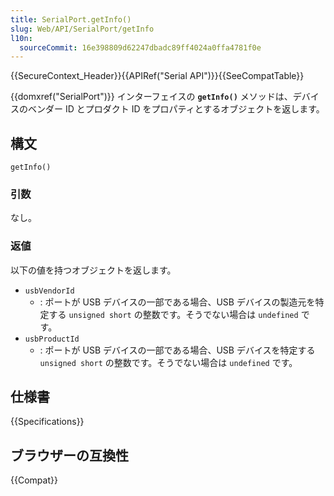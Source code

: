 ```yaml
---
title: SerialPort.getInfo()
slug: Web/API/SerialPort/getInfo
l10n:
  sourceCommit: 16e398809d62247dbadc89ff4024a0ffa4781f0e
---
```


{{SecureContext_Header}}{{APIRef("Serial API")}}{{SeeCompatTable}}

{{domxref("SerialPort")}} インターフェイスの **`getInfo()`** メソッドは、デバイスのベンダー ID とプロダクト ID をプロパティとするオブジェクトを返します。

## 構文

```js-nolint
getInfo()
```

### 引数

なし。

### 返値

以下の値を持つオブジェクトを返します。

- `usbVendorId`
  - : ポートが USB デバイスの一部である場合、USB デバイスの製造元を特定する `unsigned short` の整数です。そうでない場合は `undefined` です。
- `usbProductId`
  - : ポートが USB デバイスの一部である場合、USB デバイスを特定する `unsigned short` の整数です。そうでない場合は `undefined` です。

## 仕様書

{{Specifications}}

## ブラウザーの互換性

{{Compat}}
